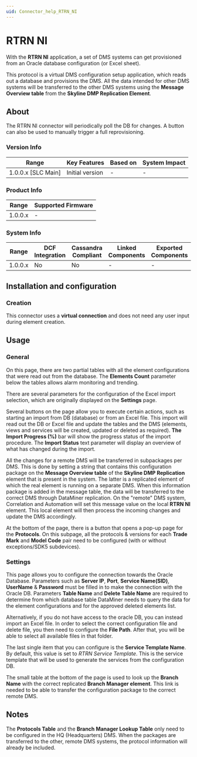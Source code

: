```yaml
---
uid: Connector_help_RTRN_NI
---
```


# RTRN NI

With the **RTRN NI** application, a set of DMS systems can get provisioned from an Oracle database configuration (or Excel sheet).

This protocol is a virtual DMS configuration setup application, which reads out a database and provisions the DMS. All the data intended for other DMS systems will be transferred to the other DMS systems using the **Message Overview table** from the **Skyline DMP Replication Element**.

## About

The RTRN NI connector will periodically poll the DB for changes. A button can also be used to manually trigger a full reprovisioning.

### Version Info

| Range                | Key Features     | Based on     | System Impact     |
|----------------------|------------------|--------------|-------------------|
| 1.0.0.x [SLC Main]   | Initial version  | -            | -                 |

### Product Info

| Range     | Supported Firmware     |
|-----------|------------------------|
| 1.0.0.x   | -                      |

### System Info

| Range     | DCF Integration     | Cassandra Compliant     | Linked Components     | Exported Components     |
|-----------|---------------------|-------------------------|-----------------------|-------------------------|
| 1.0.0.x   | No                  | No                      | -                     | -                       |

## Installation and configuration

### Creation

This connector uses a **virtual connection** and does not need any user input during element creation.

## Usage

### General

On this page, there are two partial tables with all the element configurations that were read out from the database. The **Elements Count** parameter below the tables allows alarm monitoring and trending.

There are several parameters for the configuration of the Excel import selection, which are originally displayed on the **Settings** page.

Several buttons on the page allow you to execute certain actions, such as starting an import from DB (database) or from an Excel file. This import will read out the DB or Excel file and update the tables and the DMS (elements, views and services will be created, updated or deleted as required). **The Import Progress (%)** bar will show the progress status of the import procedure. The **Import Status** text parameter will display an overview of what has changed during the import.

All the changes for a remote DMS will be transferred in subpackages per DMS. This is done by setting a string that contains this configuration package on the **Message Overview table** of the **Skyline DMP Replication** element that is present in the system. The latter is a replicated element of which the real element is running on a separate DMS. When this information package is added in the message table, the data will be transferred to the correct DMS through DataMiner replication. On the "remote" DMS system, Correlation and Automation will set this message value on the local **RTRN NI** element. This local element will then process the incoming changes and update the DMS accordingly.

At the bottom of the page, there is a button that opens a pop-up page for the **Protocols**. On this subpage, all the protocols & versions for each **Trade Mark** and **Model Code** pair need to be configured (with or without exceptions/SDK5 subdevices).

### Settings

This page allows you to configure the connection towards the Oracle Database. Parameters such as **Server IP**, **Port**, **Service Name(SID)**, **UserName** & **Password** must be filled in to make the connection with the Oracle DB. Parameters **Table Name** and **Delete Table Name** are required to determine from which database table DataMiner needs to query the data for the element configurations and for the approved deleted elements list.

Alternatively, if you do not have access to the oracle DB, you can instead import an Excel file. In order to select the correct configuration file and delete file, you then need to configure the **File Path**. After that, you will be able to select all available files in that folder.

The last single item that you can configure is the **Service Template Name**. By default, this value is set to *RTRN Service Template*. This is the service template that will be used to generate the services from the configuration DB.

The small table at the bottom of the page is used to look up the **Branch Name** with the correct replicated **Branch Manager element**. This link is needed to be able to transfer the configuration package to the correct remote DMS.

## Notes

The **Protocols Table** and the **Branch Manager Lookup Table** only need to be configured in the HQ (Headquarters) DMS. When the packages are transferred to the other, remote DMS systems, the protocol information will already be included.
